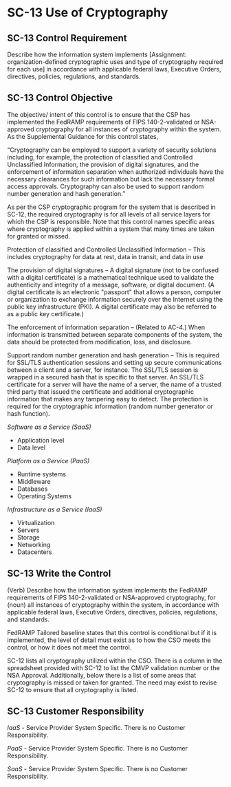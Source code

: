 # SC-13 Use of Cryptography
## SC-13 Control Requirement
Describe how the information system implements [Assignment: organization-defined cryptographic uses and type of cryptography required for each use] in accordance with applicable federal laws, Executive Orders, directives, policies, regulations, and standards.
## SC-13 Control Objective
The objective/ intent of this control is to ensure that the CSP has implemented the FedRAMP requirements of FIPS 140-2-validated or NSA-approved cryptography for all instances of cryptography within the system. As the Supplemental Guidance for this control states,

“Cryptography can be employed to support a variety of security solutions including, for example, the protection of classified and Controlled Unclassified Information, the provision of digital signatures, and the enforcement of information separation when authorized individuals have the necessary clearances for such information but lack the necessary formal access approvals. Cryptography can also be used to support random number generation and hash generation.”

As per the CSP cryptographic program for the system that is described in SC-12, the required cryptography is for all levels of all service layers for which the CSP is responsible. Note that this control names specific areas where cryptography is applied within a system that many times are taken for granted or missed.

Protection of classified and Controlled Unclassified Information – This includes cryptography for data at rest, data in transit, and data in use

The provision of digital signatures – A digital signature (not to be confused with a digital certificate) is a mathematical technique used to validate the authenticity and integrity of a message, software, or digital document. (A digital certificate is an electronic "passport" that allows a person, computer or organization to exchange information securely over the Internet using the public key infrastructure (PKI). A digital certificate may also be referred to as a public key certificate.)

The enforcement of information separation – (Related to AC-4.) When information is transmitted between separate components of the system, the data should be protected from modification, loss, and disclosure.

Support random number generation and hash generation – This is required for SSL/TLS authentication sessions and setting up secure communications between a client and a server, for instance. The SSL/TLS session is wrapped in a secured hash that is specific to that server. An SSL/TLS certificate for a server will have the name of a server, the name of a trusted third party that issued the certificate and additional cryptographic information that makes any tampering easy to detect. The protection is required for the cryptographic information (random number generator or hash function).

_Software as a Service (SaaS)_
  * Application level
  * Data level

_Platform as a Service (PaaS)_
  * Runtime systems
  * Middleware
  * Databases
  * Operating Systems

_Infrastructure as a Service (IaaS)_
  * Virtualization
  * Servers
  * Storage
  * Networking
  * Datacenters
## SC-13 Write the Control
(Verb) Describe how the information system implements the FedRAMP requirements of FIPS 140-2-validated or NSA-approved cryptography, for (noun) all instances of cryptography within the system, in accordance with applicable federal laws, Executive Orders, directives, policies, regulations, and standards.

FedRAMP Tailored baseline states that this control is conditional but if it is implemented, the level of detail must exist as to how the CSO meets the control, or how it does not meet the control.

SC-12 lists all cryptography utilized within the CSO. There is a column in the spreadsheet provided with SC-12 to list the CMVP validation number or the NSA Approval. Additionally, below there is a list of some areas that cryptography is missed or taken for granted. The need may exist to revise SC-12 to ensure that all cryptography is listed.
## SC-13 Customer Responsibility
*IaaS* - Service Provider System Specific. There is no Customer Responsibility.

*PaaS* - Service Provider System Specific. There is no Customer Responsibility.

*SaaS* - Service Provider System Specific. There is no Customer Responsibility.
